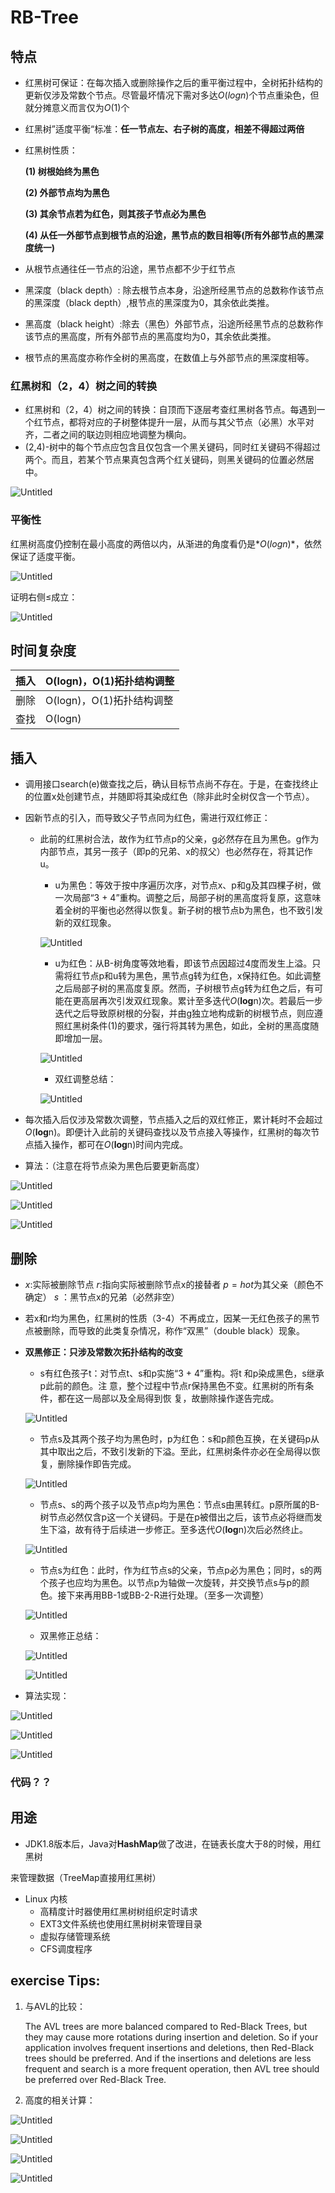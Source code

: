 # RB-Tree

## 特点

- 红黑树可保证：在每次插入或删除操作之后的重平衡过程中，全树拓扑结构的更新仅涉及常数个节点。尽管最坏情况下需对多达$O(logn)$个节点重染色，但就分摊意义而言仅为*O*(1)个
- 红黑树”适度平衡“标准：**任一节点左、右子树的高度，相差不得超过两倍**
- 红黑树性质：
  
    **(1) 树根始终为黑色**
    
    **(2) 外部节点均为黑色**
    
    **(3) 其余节点若为红色，则其孩子节点必为黑色**
    
    **(4) 从任一外部节点到根节点的沿途，黑节点的数目相等(所有外部节点的黑深度统一)**
    
- 从根节点通往任一节点的沿途，黑节点都不少于红节点
- 黑深度（black depth）: 除去根节点本身，沿途所经黑节点的总数称作该节点的黑深度（black depth）,根节点的黑深度为0，其余依此类推。
- 黑高度（black height）:除去（黑色）外部节点，沿途所经黑节点的总数称作该节点的黑高度，所有外部节点的黑高度均为0，其余依此类推。
- 根节点的黑高度亦称作全树的黑高度，在数值上与外部节点的黑深度相等。

### 红黑树和（2，4）树之间的转换

- 红黑树和（2，4）树之间的转换：自顶而下逐层考查红黑树各节点。每遇到一个红节点，都将对应的子树整体提升一层，从而与其父节点（必黑）水平对齐，二者之间的联边则相应地调整为横向。
- (2,4)-树中的每个节点应包含且仅包含一个黑关键码，同时红关键码不得超过两个。而且，若某个节点果真包含两个红关键码，则黑关键码的位置必然居中。

![Untitled](RB-Tree%203db06028e389466dbb9625236bbf3e4f/Untitled.png)

### 平衡性

红黑树高度仍控制在最小高度的两倍以内，从渐进的角度看仍是$*O(logn)*$，依然保证了适度平衡。

![Untitled](RB-Tree%203db06028e389466dbb9625236bbf3e4f/Untitled%201.png)

证明右侧≤成立：

![Untitled](RB-Tree%203db06028e389466dbb9625236bbf3e4f/Untitled%202.png)

## 时间复杂度

| 插入 | O(logn)，O(1)拓扑结构调整 |
| --- | --- |
| 删除 | O(logn)，O(1)拓扑结构调整 |
| 查找 | O(logn) |

## 插入

- 调用接口search(e)做查找之后，确认目标节点尚不存在。于是，在查找终止的位置x处创建节点，并随即将其染成红色（除非此时全树仅含一个节点）。
- 因新节点的引入，而导致父子节点同为红色，需进行双红修正：
    - 此前的红黑树合法，故作为红节点p的父亲，g必然存在且为黑色。g作为内部节点，其另一孩子（即p的兄弟、x的叔父）也必然存在，将其记作u。
        - u为黑色：等效于按中序遍历次序，对节点x、p和g及其四棵子树，做一次局部“3 + 4”重构。调整之后，局部子树的黑高度将复原，这意味着全树的平衡也必然得以恢复。新子树的根节点b为黑色，也不致引发新的双红现象。
        
        ![Untitled](RB-Tree%203db06028e389466dbb9625236bbf3e4f/Untitled%203.png)
        
        - u为红色：从B-树角度等效地看，即该节点因超过4度而发生上溢。只需将红节点p和u转为黑色，黑节点g转为红色，x保持红色。如此调整之后局部子树的黑高度复原。然而，子树根节点g转为红色之后，有可能在更高层再次引发双红现象。累计至多迭代*O*(**log**n)次。若最后一步迭代之后导致原树根的分裂，并由g独立地构成新的树根节点，则应遵
        照红黑树条件(1)的要求，强行将其转为黑色，如此，全树的黑高度随即增加一层。
        
        ![Untitled](RB-Tree%203db06028e389466dbb9625236bbf3e4f/Untitled%204.png)
        
        - 双红调整总结：
        
        ![Untitled](RB-Tree%203db06028e389466dbb9625236bbf3e4f/Untitled%205.png)
    
- 每次插入后仅涉及常数次调整，节点插入之后的双红修正，累计耗时不会超过*O*(**log**n)。即便计入此前的关键码查找以及节点接入等操作，红黑树的每次节点插入操作，都可在*O*(**log**n)时间内完成。
- 算法：（注意在将节点染为黑色后要更新高度）

![Untitled](RB-Tree%203db06028e389466dbb9625236bbf3e4f/Untitled%206.png)

![Untitled](RB-Tree%203db06028e389466dbb9625236bbf3e4f/Untitled%207.png)

![Untitled](RB-Tree%203db06028e389466dbb9625236bbf3e4f/Untitled%208.png)

## 删除

- $x$:实际被删除节点      $r:$指向实际被删除节点x的接替者     $p = hot$为其父亲（颜色不确定） $s$ ：黑节点x的兄弟（必然非空）
- 若x和r均为黑色，红黑树的性质（3-4）不再成立，因某一无红色孩子的黑节点被删除，而导致的此类复杂情况，称作“双黑”（double black）现象。
- **双黑修正：只涉及常数次拓扑结构的改变**
    - s有红色孩子t：对节点t、s和p实施“3 + 4”重构。将t 和p染成黑色，s继承p此前的颜色。注
    意，整个过程中节点r保持黑色不变。红黑树的所有条件，都在这一局部以及全局得到恢
    复，故删除操作遂告完成。
    
    ![Untitled](RB-Tree%203db06028e389466dbb9625236bbf3e4f/Untitled%209.png)
    
    - 节点s及其两个孩子均为黑色时，p为红色：s和p颜色互换，在关键码p从其中取出之后，不致引发新的下溢。至此，红黑树条件亦必在全局得以恢复，删除操作即告完成。
    
    ![Untitled](RB-Tree%203db06028e389466dbb9625236bbf3e4f/Untitled%2010.png)
    
    - 节点s、s的两个孩子以及节点p均为黑色：节点s由黑转红。p原所属的B-树节点必然仅含p这一个关键码。于是在p被借出之后，该节点必将继而发生下溢，故有待于后续进一步修正。至多迭代*O*(**log**n)次后必然终止。
    
    ![Untitled](RB-Tree%203db06028e389466dbb9625236bbf3e4f/Untitled%2011.png)
    
    - 节点s为红色：此时，作为红节点s的父亲，节点p必为黑色；同时，s的两个孩子也应均为黑色。以节点p为轴做一次旋转，并交换节点s与p的颜色。接下来再用BB-1或BB-2-R进行处理。（至多一次调整）
    
    ![Untitled](RB-Tree%203db06028e389466dbb9625236bbf3e4f/Untitled%2012.png)
    
    - 双黑修正总结：
    
    ![Untitled](RB-Tree%203db06028e389466dbb9625236bbf3e4f/Untitled%2013.png)
    
    ![Untitled](RB-Tree%203db06028e389466dbb9625236bbf3e4f/Untitled%2014.png)
    
- 算法实现：

![Untitled](RB-Tree%203db06028e389466dbb9625236bbf3e4f/Untitled%2015.png)

![Untitled](RB-Tree%203db06028e389466dbb9625236bbf3e4f/Untitled%2016.png)

![Untitled](RB-Tree%203db06028e389466dbb9625236bbf3e4f/Untitled%2017.png)

### 代码？？

## 用途

- JDK1.8版本后，Java对**HashMap**做了改进，在链表长度大于8的时候，用红黑树

来管理数据（TreeMap直接用红黑树）

- Linux 内核
    - 高精度计时器使用红黑树树组织定时请求
    - EXT3文件系统也使用红黑树树来管理目录
    - 虚拟存储管理系统
    - CFS调度程序

## exercise Tips:

1. 与AVL的比较：
   
    The AVL trees are more balanced compared to Red-Black Trees, but they may cause more rotations during insertion and deletion. So if your application involves frequent insertions and deletions, then Red-Black trees should be preferred. And if the insertions and deletions are less frequent and search is a more frequent operation, then AVL tree should be preferred over Red-Black Tree.
    
2. 高度的相关计算：

![Untitled](RB-Tree%203db06028e389466dbb9625236bbf3e4f/Untitled%2018.png)

![Untitled](RB-Tree%203db06028e389466dbb9625236bbf3e4f/Untitled%2019.png)

![Untitled](RB-Tree%203db06028e389466dbb9625236bbf3e4f/Untitled%2020.png)

![Untitled](RB-Tree%203db06028e389466dbb9625236bbf3e4f/Untitled%2021.png)